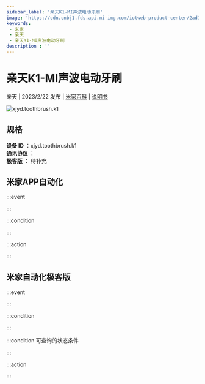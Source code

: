 ```yaml
---
sidebar_label: '亲天K1-MI声波电动牙刷'
image: 'https://cdn.cnbj1.fds.api.mi-img.com/iotweb-product-center/2ad1a839b83c080e2e755b088e552295_1675137926755.png?GalaxyAccessKeyId=AKVGLQWBOVIRQ3XLEW&Expires=9223372036854775807&Signature=64mmlvub7lvGZBlpmkaHCc+VLAc='
keywords: 
 - 米家
 - 亲天
 - 亲天K1-MI声波电动牙刷
description : ''
---
```

# 亲天K1-MI声波电动牙刷

亲天 | 2023/2/22 发布 | [米家百科](https://home.mi.com/webapp/content/baike/product/index.html?model=xjyd.toothbrush.k1) | [说明书](https://home.mi.com/views/introduction.html?model=xjyd.toothbrush.k1&region=cn)

![xjyd.toothbrush.k1](https://cdn.cnbj1.fds.api.mi-img.com/iotweb-product-center/2ad1a839b83c080e2e755b088e552295_1675137926755.png?GalaxyAccessKeyId=AKVGLQWBOVIRQ3XLEW&Expires=9223372036854775807&Signature=64mmlvub7lvGZBlpmkaHCc+VLAc=)

## 规格  
> 
**设备 ID** ：xjyd.toothbrush.k1  
**通讯协议** ：  
**极客版**  ： 待补充 


## 米家APP自动化  

:::event  

:::

:::condition  

:::

:::action   

:::

## 米家自动化极客版  

:::event  

:::

:::condition  

:::

:::condition 可查询的状态条件  

:::

:::action  

:::

        
